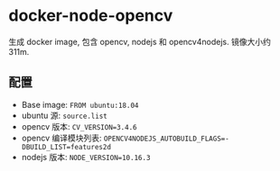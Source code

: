 # docker-node-opencv

生成 docker image, 包含 opencv, nodejs 和 opencv4nodejs. 镜像大小约 311m.

## 配置

- Base image: `FROM ubuntu:18.04`
- ubuntu 源: `source.list`
- opencv 版本: `CV_VERSION=3.4.6`
- opencv 编译模块列表: `OPENCV4NODEJS_AUTOBUILD_FLAGS=-DBUILD_LIST=features2d`
- nodejs 版本: `NODE_VERSION=10.16.3`
